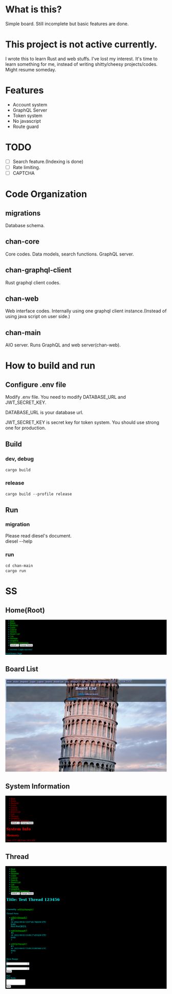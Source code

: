 # What is this?
Simple board.
Still incomplete but basic features are done.

# This project is not active currently.
I wrote this to learn Rust and web stuffs.
I've lost my interest.
It's time to learn something for me, instead of writing shitty/cheesy projects/codes.
Might resume someday.


# Features
- Account system
- GraphQL Server
- Token system
- No javascript
- Route guard

# TODO
- [ ] Search feature.(Indexing is done)
- [ ] Rate limiting.
- [ ] CAPTCHA
  
# Code Organization
## migrations
Database schema.

## chan-core
Core codes.
Data models, search functions.
GraphQL server.

## chan-graphql-client
Rust graphql client codes.

## chan-web
Web interface codes.
Internally using one graphql client instance.(Instead of using java script on user side.)

## chan-main
AIO server.
Runs GraphQL and web server(chan-web).



# How to build and run

## Configure .env file
Modify .env file.
You need to modify DATABASE_URL and JWT_SECRET_KEY.

DATABASE_URL is your database url.

JWT_SECRET_KEY is secret key for token system.
You should use strong one for production.



## Build
### dev, debug
```
cargo build
```

### release
```
cargo build --profile release
```

## Run
### migration
Please read diesel's document.  
diesel --help  

### run
```
cd chan-main
cargo run
```


# SS
## Home(Root)
![](readme_files/home.png)

## Board List
![](readme_files/boardlist.png)

## System Information
![](readme_files/systemstat.png)

## Thread
![](readme_files/thread.png)





